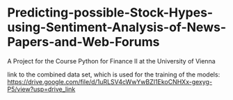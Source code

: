 # Predicting-possible-Stock-Hypes-using-Sentiment-Analysis-of-News-Papers-and-Web-Forums
A Project for the Course Python for Finance II at the University of Vienna

link to the combined data set, which is used for the training of the models:
https://drive.google.com/file/d/1uRLSV4cWwYwBZI1EkoCNHXx-gexyg-P5/view?usp=drive_link
